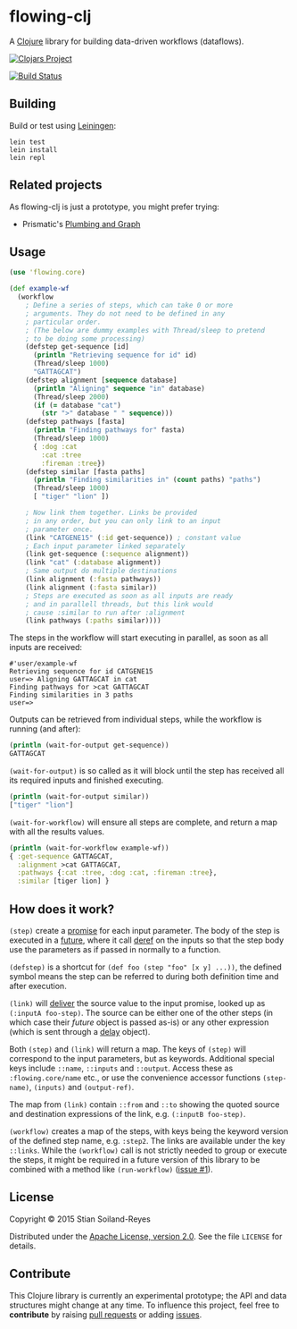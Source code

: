 # flowing-clj

A [Clojure](http://clojure.org/) library for building data-driven workflows (dataflows).

[![Clojars Project](http://clojars.org/flowing/latest-version.svg)](http://clojars.org/flowing)

[![Build Status](https://travis-ci.org/stain/flowing-clj.svg)](https://travis-ci.org/stain/flowing-clj)



## Building

Build or test using [Leiningen](http://leiningen.org/):

```
lein test
lein install
lein repl
```

## Related projects

As flowing-clj is just a prototype, you might prefer trying:

* Prismatic's [Plumbing and Graph](https://github.com/Prismatic/plumbing#graph-the-functional-swiss-army-knife)

## Usage

```clojure
(use 'flowing.core)

(def example-wf
  (workflow
    ; Define a series of steps, which can take 0 or more
    ; arguments. They do not need to be defined in any
    ; particular order.
    ; (The below are dummy examples with Thread/sleep to pretend
    ; to be doing some processing)
    (defstep get-sequence [id]
      (println "Retrieving sequence for id" id)
      (Thread/sleep 1000)
      "GATTAGCAT")
    (defstep alignment [sequence database]
      (println "Aligning" sequence "in" database)
      (Thread/sleep 2000)
      (if (= database "cat")
        (str ">" database " " sequence)))
    (defstep pathways [fasta]
      (println "Finding pathways for" fasta)
      (Thread/sleep 1000)
      { :dog :cat
        :cat :tree
        :fireman :tree})
    (defstep similar [fasta paths]
      (println "Finding similarities in" (count paths) "paths")
      (Thread/sleep 1000)
      [ "tiger" "lion" ])

    ; Now link them together. Links be provided
    ; in any order, but you can only link to an input
    ; parameter once.
    (link "CATGENE15" (:id get-sequence)) ; constant value
    ; Each input parameter linked separately
    (link get-sequence (:sequence alignment))
    (link "cat" (:database alignment))
    ; Same output do multiple destinations
    (link alignment (:fasta pathways))
    (link alignment (:fasta similar))
    ; Steps are executed as soon as all inputs are ready
    ; and in parallell threads, but this link would
    ; cause :similar to run after :alignment
    (link pathways (:paths similar))))
```

The steps in the workflow will start executing in parallel,
as soon as all inputs are received:

```
#'user/example-wf
Retrieving sequence for id CATGENE15
user=> Aligning GATTAGCAT in cat
Finding pathways for >cat GATTAGCAT
Finding similarities in 3 paths
user=> 
```


Outputs can be retrieved from individual steps, while the workflow 
is running (and after):

```clojure
(println (wait-for-output get-sequence))
GATTAGCAT
```

`(wait-for-output)` is so called as it will block until 
the step has received all its required inputs and finished
executing.

```clojure
(println (wait-for-output similar))
["tiger" "lion"]
```

`(wait-for-workflow)` will ensure all steps are complete, and return
a map with all the results values.

```clojure
(println (wait-for-workflow example-wf))
{ :get-sequence GATTAGCAT, 
  :alignment >cat GATTAGCAT, 
  :pathways {:cat :tree, :dog :cat, :fireman :tree}, 
  :similar [tiger lion] }
```

## How does it work?

`(step)` create a 
[promise](http://clojuredocs.org/clojure.core/promise)
for each input parameter. The body of the step is executed in a 
[future](http://clojuredocs.org/clojure.core/future), where it 
call [deref](http://clojuredocs.org/clojure.core/deref) on
the inputs so that the step body use the parameters as if
passed in normally to a function.

`(defstep)` is a shortcut for 
`(def foo (step "foo" [x y] ...))`, the defined symbol means 
the step can be referred to during both definition time and
after execution.

`(link)` will [deliver](http://clojuredocs.org/clojure.core/deliver)
the source value to the input promise, looked up as `(:inputA foo-step)`. 
The source can be either one of the other steps (in which case their 
*future* object is passed as-is) or any other expression (which is 
sent through a [delay](http://clojuredocs.org/clojure.core/delay) object).

Both `(step)` and `(link)` will return a map. The keys of `(step)` will
correspond to the input parameters, but as keywords. Additional special keys 
include `::name`, `::inputs` and `::output`.  Access these as `:flowing.core/name` 
etc., or use the convenience accessor functions `(step-name)`, `(inputs)` and
`(output-ref)`.

The map from `(link)` contain 
`::from` and `::to` showing the quoted source and destination expressions of 
the link, e.g. `(:inputB foo-step)`.

`(workflow)` creates a map of the steps, with keys being the keyword version
of the defined step name, e.g. `:step2`. The links are available under the key
`::links`. While the `(workflow)` call is not strictly needed to group or
execute the steps, it might be required in a future version of this library 
to be combined with a method like 
`(run-workflow)` ([issue #1](https://github.com/stain/flowing-clj/issues/1)).




## License

Copyright © 2015 Stian Soiland-Reyes

Distributed under the
[Apache License, version 2.0](http://www.apache.org/licenses/LICENSE-2.0).
See the file `LICENSE` for details.


## Contribute

This Clojure library is currently an experimental prototype; the
API and data structures might change at any time. To influence
this project, feel free to **contribute** by
raising [pull requests](https://github.com/stain/flowing-clj/pulls) or 
adding [issues](https://github.com/stain/flowing-clj/issues).

